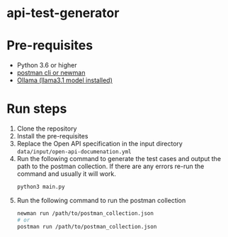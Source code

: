 # api-test-generator

# Pre-requisites
- Python 3.6 or higher
- [postman cli or newman](https://learning.postman.com/docs/postman-cli/postman-cli-installation/)
- [Ollama (llama3.1 model installed)](https://ollama.com/download)

# Run steps
1. Clone the repository
2. Install the pre-requisites
3. Replace the Open API specification in the input directory `data/input/open-api-documenation.yml`
4. Run the following command to generate the test cases and output the path to the postman collection.
   If there are any errors re-run the command and usually it will work.
    ```bash
    python3 main.py
    ```
5. Run the following command to run the postman collection
    ```bash
    newman run /path/to/postman_collection.json
    # or
    postman run /path/to/postman_collection.json
    ```


